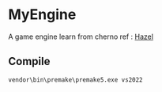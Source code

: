 # MyEngine

A game engine learn from cherno 
ref : [Hazel](https://github.com/TheCherno/Hazel) 

## Compile

```
vendor\bin\premake\premake5.exe vs2022 
```